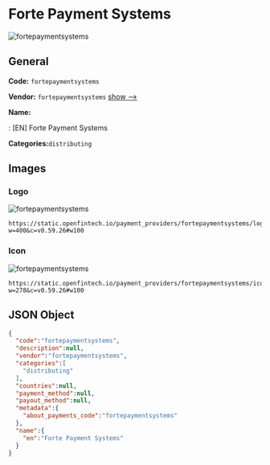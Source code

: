 
# Forte Payment Systems 
![fortepaymentsystems](https://static.openfintech.io/payment_providers/fortepaymentsystems/logo.svg?w=400&c=v0.59.26#w100)  

## General 
 
**Code:** `fortepaymentsystems` 
 
**Vendor:** `fortepaymentsystems` [show -->](/vendors/fortepaymentsystems/) 
 
**Name:** 
 
:	[EN] Forte Payment Systems 
 
**Categories:**`distributing` 
 

## Images 

### Logo 
 
![fortepaymentsystems](https://static.openfintech.io/payment_providers/fortepaymentsystems/logo.svg?w=400&c=v0.59.26#w100)  

```
https://static.openfintech.io/payment_providers/fortepaymentsystems/logo.svg?w=400&c=v0.59.26#w100
```  

### Icon 
 
![fortepaymentsystems](https://static.openfintech.io/payment_providers/fortepaymentsystems/icon.svg?w=278&c=v0.59.26#w100)  

```
https://static.openfintech.io/payment_providers/fortepaymentsystems/icon.svg?w=278&c=v0.59.26#w100
```  

## JSON Object 

```json
{
  "code":"fortepaymentsystems",
  "description":null,
  "vendor":"fortepaymentsystems",
  "categories":[
    "distributing"
  ],
  "countries":null,
  "payment_method":null,
  "payout_method":null,
  "metadata":{
    "about_payments_code":"fortepaymentsystems"
  },
  "name":{
    "en":"Forte Payment Systems"
  }
}
```  
